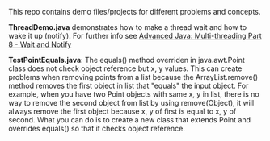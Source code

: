 This repo contains demo files/projects for different problems and concepts.

<b>ThreadDemo.java</b> demonstrates how to make a thread wait and how to wake it up (notify). For further info see <a href= "http://www.youtube.com/watch?v=gx_YUORX5vk">Advanced Java: Multi-threading Part 8 - Wait and Notify</a>

<b>TestPointEquals.java</b>: The equals() method overriden in java.awt.Point class does not check object reference but x, y values. This can create problems when removing points from a list because the ArrayList.remove() method removes the first object in list that "equals" the input object. For example, when you have two Point objects with same x, y in list, there is no way to remove the second object from list by using remove(Object), it will always remove the first object because x, y of first is equal to x, y of second. What you can do is to create a new class that extends Point and overrides equals() so that it checks object reference.

